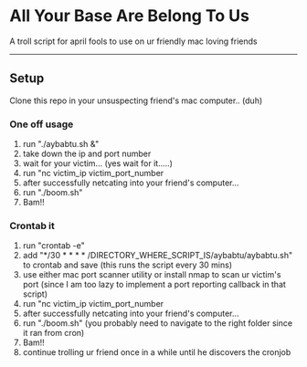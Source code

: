 # All Your Base Are Belong To Us

A troll script for april fools to use on ur friendly mac loving friends

---

## Setup
Clone this repo in your unsuspecting friend's mac computer.. (duh)

### One off usage
1. run "./aybabtu.sh &"
2. take down the ip and port number
3. wait for your victim... (yes wait for it.....)
4. run "nc victim\_ip victim\_port\_number
5. after successfully netcating into your friend's computer...
6. run "./boom.sh"
7. Bam!! 

### Crontab it
1. run "crontab -e"
2. add "\*/30 \* \* \* \* /DIRECTORY\_WHERE\_SCRIPT\_IS/aybabtu/aybabtu.sh" to crontab and save (this runs the script every 30 mins)
3. use either mac port scanner utility or install nmap to scan ur victim's port (since I am too lazy to implement a port reporting callback in that script) 
4. run "nc victim\_ip victim\_port\_number
5. after successfully netcating into your friend's computer...
6. run "./boom.sh" (you probably need to navigate to the right folder since it ran from cron)
7. Bam!! 
8. continue trolling ur friend once in a while until he discovers the cronjob
